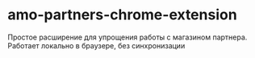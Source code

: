# amo-partners-chrome-extension
Простое расширение для упрощения работы с магазином партнера. Работает локально в браузере, без синхронизации
